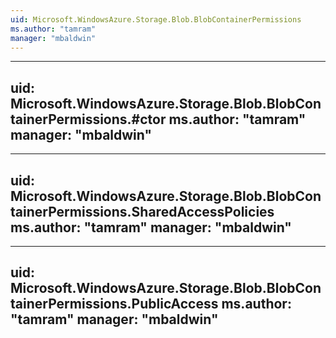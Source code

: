 ```yaml
---
uid: Microsoft.WindowsAzure.Storage.Blob.BlobContainerPermissions
ms.author: "tamram"
manager: "mbaldwin"
---
```


---
uid: Microsoft.WindowsAzure.Storage.Blob.BlobContainerPermissions.#ctor
ms.author: "tamram"
manager: "mbaldwin"
---

---
uid: Microsoft.WindowsAzure.Storage.Blob.BlobContainerPermissions.SharedAccessPolicies
ms.author: "tamram"
manager: "mbaldwin"
---

---
uid: Microsoft.WindowsAzure.Storage.Blob.BlobContainerPermissions.PublicAccess
ms.author: "tamram"
manager: "mbaldwin"
---
